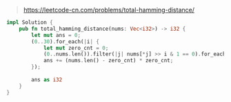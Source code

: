 > https://leetcode-cn.com/problems/total-hamming-distance/

``` rust
impl Solution {
    pub fn total_hamming_distance(nums: Vec<i32>) -> i32 {
        let mut ans = 0;
        (0..30).for_each(|i| {
            let mut zero_cnt = 0;
            (0..nums.len()).filter(|j| nums[*j] >> i & 1 == 0).for_each(|_| zero_cnt += 1);
            ans += (nums.len() - zero_cnt) * zero_cnt;
        });
        
        ans as i32
    }
}
```